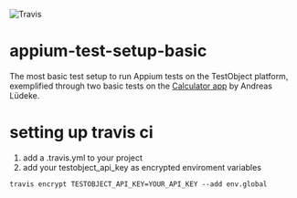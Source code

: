 ![Travis](https://travis-ci.org/testobject/appium-test-setup-basic.svg?branch=master)

# appium-test-setup-basic
The most basic test setup to run Appium tests on the TestObject platform, exemplified through two basic tests on the [Calculator app](https://github.com/aluedeke/calculator) by Andreas Lüdeke.

# setting up travis ci
1. add a .travis.yml to your project  
2. add your testobject_api_key as encrypted enviroment variables  
```
travis encrypt TESTOBJECT_API_KEY=YOUR_API_KEY --add env.global
```